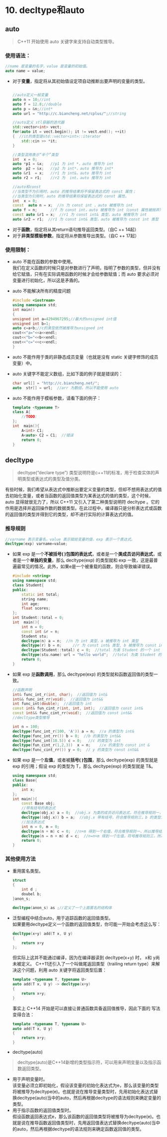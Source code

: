 # 10. decltype和auto
## auto
> C++11 开始使用 auto 关键字来支持自动类型推导。  

### 使用语法：
```c++
//name 是变量的名字，value 是变量的初始值。
auto name = value;
```

- 对于**变量**，指定将从其初始值设定项自动推断出要声明的变量的类型。  
    ```c++

    //auto定义一般变量
    auto n = 10;//int
    auto f = 12.8;//double
    auto p = &n;//int*
    auto url = "http://c.biancheng.net/cplus/";//string  
    
    //auto定义 stl容器的迭代器
    std::vector<int> vect; 
    for(auto it = vect.begin(); it != vect.end(); ++it)
    {  //it的类型是std::vector<int>::iterator
        std::cin >> *it;
    }

    //类型混用表示“半个”类型
    int  x = 0;
    auto *p1 = &x;   //p1 为 int *，auto 推导为 int
    auto  p2 = &x;   //p2 为 int*，auto 推导为 int*
    auto &r1  = x;   //r1 为 int&，auto 推导为 int
    auto r2 = r1;    //r2 为  int，auto 推导为 int  

    //auto和const
    //当类型不为引用时，auto 的推导结果将不保留表达式的 const 属性；
    //当类型为引用时，auto 的推导结果将保留表达式的 const 属性。
    int  x = 0;
    const  auto n = x;  //n 为 const int ，auto 被推导为 int
    auto f = n;      //f 为 const int，auto 被推导为 int（const 属性被抛弃）
    const auto &r1 = x;  //r1 为 const int& 类型，auto 被推导为 int
    auto &r2 = r1;  //r1 为 const int& 类型，auto 被推导为 const int 类型
    ```
- 对于**函数**，指定将从其return语句推导返回类型。（自C ++ 14起）  
- 对于**非类型模板参数**，指定将从参数推导出类型。（自C ++ 17起）
### 使用限制：
- auto 不能在函数的参数中使用。  
我们在定义函数的时候只是对参数进行了声明，指明了参数的类型，但并没有给它赋值，只有在实际调用函数的时候才会给参数赋值；而 auto 要求必须对变量进行初始化，所以这是矛盾的。
- auto 不能解决所有的精度问题  
    ```c++
    #include <iostream>  
    using namespace std;  
    int main()  
    {  
    unsigned int a=4294967295;//最大的unsigned int值  
    unsigned int b=1;  
    auto c=a+b;//c的类型依然被推导为unsigned int  
    cout<<"a="<<a<<endl;  
    cout<<"b="<<b<<endl;  
    cout<<"c="<<c<<endl;  
    }
    ```
- auto 不能作用于类的非静态成员变量（也就是没有 static 关键字修饰的成员变量）中。

- auto 关键字不能定义数组，比如下面的例子就是错误的：  
    ```c++
    char url[] = "http://c.biancheng.net/";
    auto  str[] = url;  //arr 为数组，所以不能使用 auto
    ```  
- auto 不能作用于模板参数，请看下面的例子：
    ```c++
    template <typename T>
    class A{
        //TODO:
    };
    int  main(){
        A<int> C1;
        A<auto> C2 = C1;  //错误
        return 0;
    }
    ```

## decltype
> decltype(“declare type”) 类型说明符是c++11的标准，用于检查实体的声明类型或表达式的类型及值分类。  

有些时候，我们希望从表达式中推断出要定义变量的类型，但却不想用表达式的值去初始化变量，或者当函数的返回值类型为某表达式的值的类型，这个时候， auto 显得就很无力了，所以 C++11 又引入了第二种类型说明符 decltype 。它的作用是选择并返回操作数的数据类型。在此过程中，编译器只是分析表达式或函数的返回值的类型并得到它的类型，却不进行实际的计算表达式的值。

### 推导规则
```c++
//varname 表示变量名，value 表示赋给变量的值，exp 表示一个表达式。
decltype(exp) varname=value;
```
- 如果 exp 是一个**不被括号( )包围的表达式**，或者是一个**类成员访问表达式**，或者是一个**单独的变量**，那么 decltype(exp) 的类型就和 exp 一致，这是最普遍最常见的情况。此外，如果e是一个被重载的函数，则会导致编译错误。  
    ```c++
    #include <string>
    using namespace std;
    class Student{
    public:
        static int total;
        string name;
        int age;
        float scores;
    };
    int Student::total = 0;
    int  main(){
        int n = 0;
        const int &r = n;
        Student stu;
        decltype(n) a = n;  //n 为 int 类型，a 被推导为 int 类型
        decltype(r) b = n;     //r 为 const int& 类型, b 被推导为 const int& 类型
        decltype(Student::total) c = 0;  //total 为类 Student 的一个 int 类型的成员变量，c 被推导为 int 类型
        decltype(stu.name) url = "hello world";  //total 为类 Student 的一个 string 类型的成员变量， url 被推导为 string 类型
        return 0;
    }
    ```
- 如果 exp 是**函数调用**，那么 decltype(exp) 的类型就和函数返回值的类型一致。  
    ```c++
    //函数声明
    int& func_int_r(int, char);  //返回值为 int&
    int&& func_int_rr(void);  //返回值为 int&&
    int func_int(double);  //返回值为 int
    const int& fun_cint_r(int, int, int);  //返回值为 const int&
    const int&& func_cint_rr(void);  //返回值为 const int&&
    //decltype类型推导

    int n = 100;
    decltype(func_int_r(100, 'A')) a = n;  //a 的类型为 int&
    decltype(func_int_rr()) b = 0;  //b 的类型为 int&&
    decltype(func_int(10.5)) c = 0;   //c 的类型为 int
    decltype(fun_cint_r(1,2,3))  x = n;    //x 的类型为 const int &
    decltype(func_cint_rr()) y = 0;  // y 的类型为 const int&&
    ```
- 如果 exp 是一个**左值**，或者被**括号( )包围**，那么 decltype(exp) 的类型就是 exp 的引用；假设 exp 的类型为 T，那么 decltype(exp) 的类型就是 T&。  

    ```c++
    using namespace std;
    class Base{
    public:
        int x;
    };
    int main(){
        const Base obj;
        //带有括号的表达式
        decltype(obj.x) a = 0;  //obj.x 为类的成员访问表达式，符合推导规则一，a 的类型为 int
        decltype((obj.x)) b = a;  //obj.x 带有括号，符合推导规则三，b 的类型为 int&。
        //加法表达式
        int n = 0, m = 0;
        decltype(n + m) c = 0;  //n+m 得到一个右值，符合推导规则一，所以推导结果为 int
        decltype(n = n + m) d = c;  //n=n+m 得到一个左值，符号推导规则三，所以推导结果为 int&
        return 0;
    }
    ```  

### 其他使用方法  
- 重用匿名类型。
    ```c++
    struct 
    {
        int d ;
        doubel b;
    }anon_s;

    decltype(anon_s) as ;//定义了一个上面匿名的结构体
    ```

- 泛型编程中结合auto，用于追踪函数的返回值类型。  
    如果要用decltype定义一个函数的返回值类型，你可能一开始会考虑这么写：
    ```c++
    decltype(x+y) add(T x, U y)
    {
        return x+y
    };
    ```
    但实际上这并不能通过编译，因为在编译器读到 decltype(x+y) 时， x和 y尚未被定义。  C++11还引入了一个叫做尾返回类型（trailing return type）来解决这个问题，利用 auto 关键字将返回类型后置：

    ```c++
    template <typename T, typename U>
    auto add(T x, U y) -> decltype(x+y) 
    { 
        return x+y; 
    } 
    ```  
    事实上 C++14 开始是可以直接让普通函数具备返回值推导，因此下面的 写法变得合法：
    ```c++
    template <typename T, typename U>
    auto add(T x, U y) 
    { 
        return x+y; 
    }
    ```
- decltype(auto)  
>decltype(auto)是C++14新增的类型指示符，可以用来声明变量以及指示函数返回类型。  

- 用于声明变量时。  
该变量必须立即初始化，假设该变量的初始化表达式为e，那么该变量的类型将被推导为decltype(e)。也就是说在推导变量类型时，先用初始化表达式替换decltype(auto)当中的auto，然后再根据decltype的语法规则来确定变量的类型。  
- 用于指示函数的返回值类型时。  
 假设函数返回表达式e，那么该函数的返回值类型将被推导为decltype(e)。也就是说在推导函数返回值类型时，先用返回值表达式替换decltype(auto)当中的auto，然后再根据decltype的语法规则来确定函数返回值的类型。